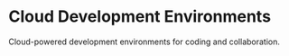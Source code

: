# Cloud Development Environments

Cloud-powered development environments for coding and collaboration.
